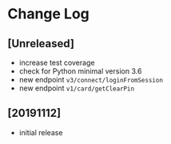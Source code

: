 # Change Log


## [Unreleased]

  - increase test coverage
  - check for Python minimal version 3.6
  - new endpoint `v3/connect/loginFromSession`
  - new endpoint `v1/card/getClearPin`


## [20191112]

  - initial release
